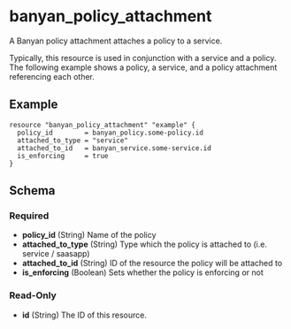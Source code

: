 # banyan_policy_attachment

A Banyan policy attachment attaches a policy to a service.

Typically, this resource is used in conjunction with a service and a policy. The following example shows a policy, a service, and a policy attachment referencing each other.

## Example
```hcl
resource "banyan_policy_attachment" "example" {
  policy_id        = banyan_policy.some-policy.id
  attached_to_type = "service"
  attached_to_id   = banyan_service.some-service.id
  is_enforcing     = true
}
```

<!-- schema generated by tfplugindocs -->
## Schema

### Required

- **policy_id** (String) Name of the policy
- **attached_to_type** (String) Type which the policy is attached to (i.e. service / saasapp)
- **attached_to_id** (String) ID of the resource the policy will be attached to
- **is_enforcing** (Boolean) Sets whether the policy is enforcing or not

### Read-Only

- **id** (String) The ID of this resource.


